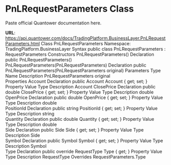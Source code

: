 # PnLRequestParameters Class

Paste official Quantower documentation here.

**URL**: https://api.quantower.com/docs/TradingPlatform.BusinessLayer.PnLRequestParameters.html
Class PnLRequestParameters
Namespace: TradingPlatform.BusinessLayer
Syntax
public class PnLRequestParameters : RequestParameters
Constructors
PnLRequestParameters()
Declaration
public PnLRequestParameters()
PnLRequestParameters(PnLRequestParameters)
Declaration
public PnLRequestParameters(PnLRequestParameters original)
Parameters
Type	Name	Description
PnLRequestParameters	original	
Properties
Account
Declaration
public Account Account { get; set; }
Property Value
Type	Description
Account	
ClosePrice
Declaration
public double ClosePrice { get; set; }
Property Value
Type	Description
double	
OpenPrice
Declaration
public double OpenPrice { get; set; }
Property Value
Type	Description
double	
PositionId
Declaration
public string PositionId { get; set; }
Property Value
Type	Description
string	
Quantity
Declaration
public double Quantity { get; set; }
Property Value
Type	Description
double	
Side
Declaration
public Side Side { get; set; }
Property Value
Type	Description
Side	
Symbol
Declaration
public Symbol Symbol { get; set; }
Property Value
Type	Description
Symbol	
Type
Declaration
public override RequestType Type { get; }
Property Value
Type	Description
RequestType	
Overrides
RequestParameters.Type